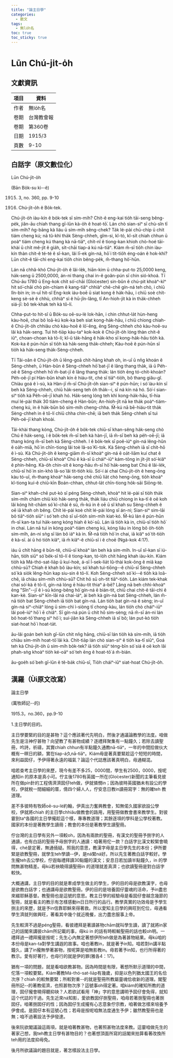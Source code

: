 ```yaml
---
title: "論主日學"
categories:
  - 散文
tags:
  - 無lo̍h名
toc: true
toc_sticky: true
---
```


# Lūn Chú-ji̍t-o̍h

## 文獻資訊

| 項目 | 資料 |
|---|---|
| 作者 | 無lo̍h名 |
| 卷期 | 台灣教會報 |
| 卷期 | 第360卷 |
| 日期 | 1915/3 |
| 頁數 | 9-10 |

## 白話字（原文數位化）

Lūn Chú-ji̍t-o̍h

(Bān Bo̍k-su kì--ê)

1915. 3, no. 360, pp. 9-10

1. Chú-ji̍t-o̍h ê Bo̍k-tek.

Chú-ji̍t-o̍h iàu-kín ê bo̍k-tek sī sím-mi̍h? Chit-ê eng-kai tio̍h tāi-seng bêng-pe̍k, jiân-āu chiah thang gī-lūn kà-o̍h ê hoat-tō͘. Lán chò sian-siⁿ sī chù-sîn tī sím-mi̍h? ǹg-bāng kà liáu ū sím-mi̍h sêng-chek? Ta̍k lé-pài chū-chi̍p ū chi̍t tiám cheng kú; nā tû-khì tha̍k Sèng-chheh, gîm-si, kî-tó, kî-si̍t chiah chhun ū poàⁿ tiám cheng kú thang kà nā-tiāⁿ, chi̍t-nî ê tiong-kan khioh chò-hoé tāi-khài ū chi̍t mê-ji̍t ê gia̍h, si̍t-chāi tiap-á kú nā-tiāⁿ. Kiám m̄-sī tio̍h chin iàu-kín thàn chit-ê té-té ê sî-kan, lâi lī-ek gín-ná, hō͘ i tit-tio̍h éng-oán ê hok-khì? Lūn chit-ê tāi-chì eng-kai tio̍h chin bêng-pe̍k, m̄-thang hô͘-hūn.

Lán nā chhâ-khó Chú-ji̍t-o̍h ê lâi-le̍k, hiān-kim ū chha-put-to 25,0000 keng, ha̍k-seng ū 2500,0000, án-ni thang chai in-ê goân-pún sī chin sió-khoá. Tī Chú-āu 1780 ū Eng-kok chi̍t só͘-chāi (Glo͘cester) sin-bûn ê chú-pit khoàⁿ-kìⁿ hit só͘-chāi chò pín-chiam ê kang-tiâⁿ chhiàⁿ chē-chē gín-ná teh chò, i chiū lîn-bín in; in-uī hit-sî Eng-kok iáu-boē ū siat kong ê ha̍k-hāu, i chiū soè chi̍t-keng sè-sè ê chhù, chhiàⁿ sì ê hū-jîn-lâng, tī An-hioh-ji̍t kà in tha̍k-chheh siá-jī: bô tek-khak teh kà tō-lí.

Chha-put-to hit-sî ū Bo̍k-su oē-su-lè Iok-hān, i chin chhut-la̍t hùn-heng kàu-hoē, chai bô loā-kú kok-ka beh siat kong-ha̍k-hāu, i chiū chiong chiah-ê Chú-ji̍t-o̍h chhiâu chò kàu-hoē ê lō͘-ēng, ēng Sèng-chheh chò kàu-hoē-su lâi kà ha̍k-seng. Tuì hit-tia̍p kàu-taⁿ kok-kok ê Chú-ji̍t-o̍h lóng thàn chit-ê iūⁿ, choan-choan kà tō-lí; kî-û ta̍k-hāng ê ha̍k-kho sī kong-ha̍k-hāu tio̍h kà. Kok-ka ê pún-hūn sī tio̍h kà ha̍k-seng tha̍k-chheh; Kàu-hoē ê pún-hūn sī tio̍h kà ha̍k-seng tha̍k-Sèng-chheh.

Tī Tâi-oân ê Chú-ji̍t-o̍h ū lēng-goā chi̍t-hāng khah oh, in-uī ū nn̄g khoán ê Sèng-chheh, ū Hàn-bûn ê Sèng-chheh hō͘ bat-jī ê lâng thang tha̍k, iā ū Pe̍h-oē ê Sèng-chheh hō͘ m̄-bat-jī ê lâng thang tha̍k: lán tio̍h ēng tó-chi̍t-khoán? Pe̍h-oē-jī pí Hàn-bûn khah kín ē hiáu-tit, ché sī tiāⁿ-tio̍h, bô thang giâu-gî. Chiàu goá ê ì-sù, kà Hàn-jī m̄-sī Chú-ji̍t-o̍h sian-siⁿ ê pún-hūn; i só͘ iàu-kín sī beh kà Sèng-chheh, chiū ha̍k-seng teh o̍h tha̍k--i, sī ná kín ná hó. Só͘-í sian-siⁿ tio̍h kà Pe̍h-oē-jī khah hó. Ha̍k-seng lóng teh khì kong-ha̍k-hāu, tī-hia muí lé-pài tha̍k 30 tiám-cheng ê Hàn-bûn; An-hioh-ji̍t nā ke tha̍k poàⁿ-tiám-cheng kú, in ê ha̍k-būn bô sím-mi̍h cheng-chha. M̄-kú nā bē-hiáu-tit tha̍k Sèng-chheh in ê tō-lí chiū chha chin-chē; iā beh tha̍k Sèng-chheh sī tuì Pe̍h-oē-jī khah khoài.

Tāi-khài thang kóng, Chú-ji̍t-o̍h ê bo̍k-tek chiū-sī khan-sêng ha̍k-seng chò Chú ê ha̍k-seng, i ê bo̍k-tek m̄-sī beh kà hàn-jī, iā m̄-sī beh kà pe̍h-oē-jī; iā thang kóng m̄-sī beh kà Sèng-chheh. I ê bo̍k-tek sī poê-iúⁿ gín-ná lêng-hûn ê oa̍h-miā, hō͘ in chīn-tiong lâi toè Iâ-so͘ Ki-tok. Kà Sèng-chheh iā sī chit-hō ê ì-sù. Kà Chú-ji̍t-o̍h ê keng-giām m̄-sī khoàⁿ gín-ná ē oa̍t-liām kuí chat ê Sèng-chheh, chiū-sī khoàⁿ Chú ê kà-sī ū cháiⁿ-iūⁿ kám-tōng in ji̍t-ji̍t só͘-kiâⁿ ê phín-hēng. Kà-o̍h chin-si̍t ê kong-hāu m̄-sī hō͘ ha̍k-seng bat Chú ê lâi-le̍k, chiū-sī hō͘ in sìn-khò Iâ-so͘ lâi tit-tio̍h kiù. Só͘-í ài chai Chú-ji̍t-o̍h ê heng-ōng kàu tó-uī, m̄-thang khoàⁿ ha̍k-seng chē chiū lia̍t chò heng-ōng, tio̍h khoàⁿ kî-tiong kuí-ê chiū-kīn Boán-chhan, chhut-la̍t chīn-tiong ho̍k-sāi Siōng-tè.

Sian-siⁿ khah-chē put-kò sī péng Sèng-chheh, khoàⁿ hit lé-pài sī tio̍h tha̍k sím-mi̍h chām chiū kiò ha̍k-seng tha̍k, tha̍k liáu chiū chiong in ka-tī ê oē koh lâi kóng hit-chām só͘ kì-chài ê sū, m̄-kú in ê oē ū sî khah su Sèng-chheh ê oē iā khah oh bêng. Chi̍t lé-pài koè chi̍t lé-pài lóng sī án-ni; Sian-siⁿ sim-lāi bô tiāⁿ-tio̍h siūⁿ i só͘ teh chò sī uī-tio̍h sím-mi̍h kiat-kó. M̄-kú lán ê pún-hūn m̄-sī kan-ta tuì ha̍k-seng kóng hiah ê kò͘-sū. Lán iā tio̍h kà in, chiū-sī tio̍h hō͘ in chai. Lán nā tuì in kóng poàⁿ-tiám cheng kú, kóng liáu in lóng bô o̍h-tio̍h sím-mi̍h, án-ni sǹg sī lán bô iáⁿ kà in. M̄-nā tio̍h hō͘ in chai, iā kiâⁿ só͘ tit-tio̍h ê kà-sī. ài ū hó tio̍h kiâⁿ, iā m̄ kiâⁿ-ê chiū-sī i ê choē (Ngá-kok 4:17).

iáu ū chi̍t hāng ê būn-tê, chiū-sī khoàⁿ lán beh kà sím-mi̍h. In-uī sî-kan sī iú-hān, tio̍h siūⁿ só͘ be̍k-sī tō-lí ê tiong-kan, tó-lo̍h chi̍t hāng khah iàu-kín. Kiám tio̍h kà Má-thó-sat-lia̍p ū kuí-hoè, á-sī Í-sek-lia̍t Iû-thài kok-ông ê miâ kap chhù-sū? Chiah ê khah bô iàu-kín; só͘ khah tuì-tiōng--ê chiū-sī Sèng-chheh só͘ kà sio̍k lêng-hûn kap siu-sin ê tō-lí. Koh Sèng-chheh só͘ kì--ê tio̍h kà loā-chē, iā chiàu sím-mi̍h chhù-sū? Chit hō sū oh-tit tiāⁿ-tio̍h. Lán kiám tek-khak chai só͘-kà ê tō-lí, gín-ná lóng ē hiáu-tit thiaⁿ á-bē? Lâng nā beh chhì-khoàⁿ ēng "Sîn"--jī ê ì-sù kóng-bêng hō͘ gín-ná ē bián-tit, chiū chai chit-ê tāi-chì ê kan-kè. Sian-siⁿ kīn-lâi ná chai-iáⁿ, ài beh kà gín-ná bat Sèng-chheh, lán m̄-nā tio̍h bat Sèng-chheh iā tio̍h bat gín-ná. Lán tio̍h bat gín-ná ê sèng; in-uī gín-ná siⁿ-chiâⁿ lóng ū sim-chì ì-siòng tī chong-kàu, lán tio̍h chò cháiⁿ-iūⁿ lâi poê-iúⁿ hō͘ i ē chiâⁿ. Sī gín-ná pún ū chit hō sim-sèng; nā m̄-sī án-ni lán bô hoat-tō͘ thang siⁿ hō͘ i; sui-jiân kà Sèng-chheh iā sī bô; lán put-kò tio̍h siat-hoat hō͘ i hoat-ta̍t.

āu-lâi goán beh koh gī-lūn chit nn̄g hāng, chiū-sī lán tio̍h kà sím-mi̍h, iā tio̍h chiàu sím-mi̍h hoat-tō͘ lâi kà. Chit-tia̍p lán chò sian-siⁿ ê tio̍h ka-tī siūⁿ, Goá teh kà Chú-ji̍t-o̍h ū sím-mi̍h bo̍k-tek? iā tio̍h siūⁿ téng-bīn só͘ siá ê oē koh lâi phah-sǹg khoàⁿ tio̍h ké-oāⁿ só͘ teh ēng ê hoat-tō͘ á m̄-bián.

āu-goe̍h só͘ beh gī-lūn ê tê-ba̍k chiū-sī, Tio̍h cháiⁿ-iūⁿ siat-hoat Chú-ji̍t-o̍h.

## 漢羅（Ùi原文改寫）

論主日學

(萬牧師記--的)

1915.3，no.360，pp.9-10

1.主日學的目的。

主日學要緊的目的是甚物？這个應該著代先明白，然後才通議論教學的法度。咱做先生是注神佇甚物？向望教了有甚物成績？逐禮拜聚集有一點鐘久；若除去讀聖冊，吟詩，祈禱，其實chiah chhun有半點鐘久通教nā-tiāⁿ，一年的中間拾做伙大概有一暝日的額，實在tiap-á久nā-tiāⁿ。Kiám毋是著真要緊趁這个短短的時間，來利益囡仔，予伊得著永遠的福氣？論這个代誌應該著真明白，毋通糊混。

咱若查考主日學的來歷，現今有差不多25，0000間，學生有2500，0000，按呢通知in 的原本是真小可。佇主後1780有英國一所在(Glo͘cester)新聞的主筆看見彼所在做pín針的工程倩濟濟囡仔teh做，伊就憐憫in；因為彼時英國猶未有設公的學校，伊就稅一間細細的厝，倩四个婦人人，佇安息日教in讀冊寫字：無的確teh 教道理。

差不多彼時有牧師oē-su-lè約翰，伊真出力奮興教會，知無偌久國家欲設公學校，伊就將chiah 的主日學chhiâu做教會的路用，用聖冊做教會書來教學生。對彼霎到taⁿ各國的主日學攏趁這个樣，專專教道理；其餘逐項的學科是公學校著教。國家的本份是著教學生讀冊；教會的本份是著教學生讀聖冊。

佇台灣的主日學有另外一項較oh，因為有兩款的聖冊，有漢文的聖冊予捌字的人通讀，也有白話的聖冊予毋捌字的人通讀：咱著用佗一款？白話字比漢文較緊會曉得，ché是定著，無通僥疑。照我的意思，教漢字毋是主日學先生的本份；伊所要緊是欲教聖冊，就學生teh學讀--伊，是ná緊ná好。所以先生著教白話字較好。學生攏teh去公學校，佇遐每禮拜讀30點鐘的漢文；安息日若加讀半點鐘久，in 的學問無甚物精差。毋kú若袂曉得讀聖冊in 的道理就差真濟；也欲讀聖冊是對白話字較快。

大概通講，主日學的目的就是牽成學生做主的學生，伊的目的毋是欲教漢字，也毋是欲教白話字；也通講毋是欲教聖冊。伊的目的是培養囡仔靈魂的活命，予in盡忠來綴耶穌基督。教聖冊也是這號的意思。教主日學的經驗毋是看囡仔會越念幾節的聖冊，就是看主的教示有怎樣感動in日日所行的品行。教學真實的功效毋是予學生捌主的來歷，就是予in信靠耶穌來得著救。所以愛知主日學的興旺到佗位，毋通看學生濟就列做興旺，著看其中幾个就近晚餐，出力盡忠服事上帝。

先生較濟不過是péng聖冊，看彼禮拜是著讀甚物chām就叫學生讀，讀了就將in家己的話閣來講彼chām所記載的事，毋kú in 的話有時較輸聖冊的話也較oh明。一禮拜過一禮拜攏是按呢；先生心內無定著想伊所teh做是為著甚物結果。毋kú咱的本份毋是kan-ta對學生講遐的故事。咱也著教in，就是著予in知。咱若對in講半點鐘久，講了in攏無學著甚物，按呢算是咱無影教in。毋若著予in知，也行所得著的教示。愛有好著行，也毋行的就是伊的罪(雅各4：17)。

猶有一項的問題，就是看咱欲教甚物。因為時間是有限，著想所默示道理的中間，佗落一項較要緊。Kiám著教Má-thó-sat-lia̍p有幾歲，抑是以色列猶太國王的名佮次序？chiah 的較無要緊；所較對重--的就是聖冊所教屬靈魂佮收新的道理。閣聖冊所記--的著教偌濟，也照甚物次序？這號事oh得定著。咱kiám的確知所教的道理，囡仔攏會曉得聽抑袂？人若欲試看用「神」字的意思講明予囡仔會免得，就知這个代誌的干過。先生近來ná知影，愛欲教囡仔捌聖冊，咱毋若著捌聖冊也著捌囡仔。咱著捌囡仔的性；因為囡仔生成攏有心志意象佇宗教，咱著做怎樣來培養予伊會成。是囡仔本有這號心性；若毋是按呢咱無法度通生予伊；雖然教聖冊也是無；咱不過著設法予伊發達。

後來阮欲閣議論這兩項，就是咱著教甚物，也著照甚物法度來教。這霎咱做先生的著家己想，我teh教主日學有甚物目的？也著想頂面所寫的話閣來拍算看著改換所teh用的法度抑毋免。

後月所欲議論的題目就是，著怎樣設法主日學。
